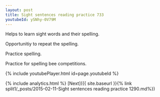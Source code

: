 ```yaml
---
layout: post
title: Sight sentences reading practice 733
youtubeId: ySNhy-0V79M
---
```

 
 
Helps to learn sight words and their spelling.

Opportunitiy to repeat the spelling. 

Practice spelling. 
 
Practice for spelling bee competitions. 
 
{% include youtubePlayer.html id=page.youtubeId %}
 
 
{% include analytics.html %} 
[Next]({{ site.baseurl }}{% link  split1/_posts/2015-02-11-Sight sentences reading practice 1290.md%})
 
